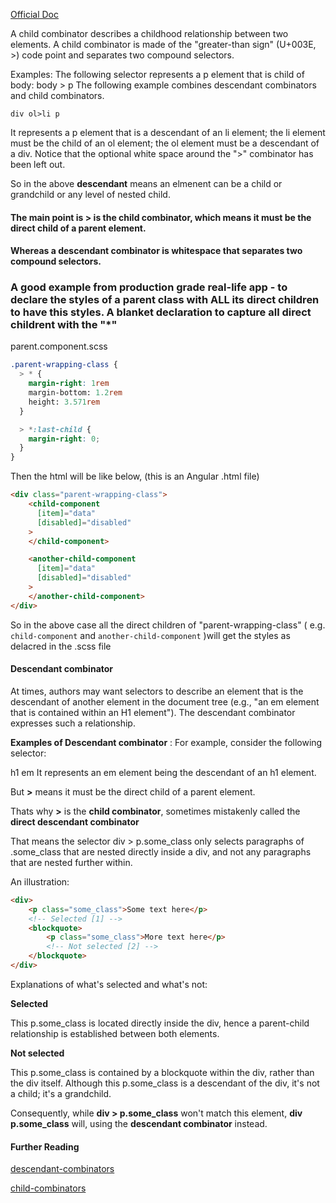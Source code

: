 [Official Doc](https://www.w3.org/TR/selectors/#child-combinators)

A child combinator describes a childhood relationship between two elements. A child combinator is made of the "greater-than sign" (U+003E, >) code point and separates two compound selectors.

Examples: The following selector represents a p element that is child of body:
body > p
The following example combines descendant combinators and child combinators.

`div ol>li p`

It represents a p element that is a descendant of an li element; the li element must be the child of an ol element; the ol element must be a descendant of a div. Notice that the optional white space around the ">" combinator has been left out.

So in the above **descendant** means an elmenent can be a child or grandchild or any level of nested child.

#### The main point is **>** is the **child combinator**, which means it must be the direct child of a parent element. 
#### Whereas a descendant combinator is whitespace that separates two compound selectors.

### A good example from production grade real-life app - to declare the styles of a parent class with ALL its direct children to have this styles. A blanket declaration to capture all direct childrent with the "*"

parent.component.scss

```scss
.parent-wrapping-class {
  > * {
    margin-right: 1rem
    margin-bottom: 1.2rem
    height: 3.571rem
  }

  > *:last-child {
    margin-right: 0;
  }
}
```

Then the html will be like below, (this is an Angular .html file)

```html
<div class="parent-wrapping-class">
    <child-component
      [item]="data"
      [disabled]="disabled"      
    >
    </child-component>

    <another-child-component
      [item]="data"
      [disabled]="disabled"      
    >
    </another-child-component>
</div>
```

So in the above case all the direct children of "parent-wrapping-class" ( e.g. `child-component` and `another-child-component` )will get the styles as delacred in the .scss file

#### Descendant combinator

At times, authors may want selectors to describe an element that is the descendant of another element in the document tree (e.g., "an em element that is contained within an H1 element"). The descendant combinator expresses such a relationship.

**Examples of Descendant combinator** : For example, consider the following selector:

h1 em
It represents an em element being the descendant of an h1 element.

But **>** means it must be the direct child of a parent element.

Thats why **>** is the **child combinator**, sometimes mistakenly called the **direct descendant combinator**

That means the selector div > p.some_class only selects paragraphs of .some_class that are nested directly inside a div, and not any paragraphs that are nested further within.

An illustration:

```html
<div>
	<p class="some_class">Some text here</p>
	<!-- Selected [1] -->
	<blockquote>
		<p class="some_class">More text here</p>
		<!-- Not selected [2] -->
	</blockquote>
</div>
```

Explanations of what's selected and what's not:

**Selected**

This p.some_class is located directly inside the div, hence a parent-child relationship is established between both elements.

**Not selected**

This p.some_class is contained by a blockquote within the div, rather than the div itself. Although this p.some_class is a descendant of the div, it's not a child; it's a grandchild.

Consequently, while **div > p.some_class** won't match this element, **div p.some_class** will, using the **descendant combinator** instead.

#### Further Reading

[descendant-combinators](https://www.w3.org/TR/selectors/#descendant-combinators)

[child-combinators](https://www.w3.org/TR/selectors/#child-combinators)
